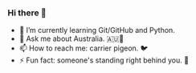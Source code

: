 ### Hi there 👋

<!-- **JustForrest/JustForrest** is a ✨ _special_ ✨ repository because its `README.md` (this file) appears on your GitHub profile. -->

- 🌱 I’m currently learning Git/GitHub and Python.
- 💬 Ask me about Australia. 🇦🇺🦘
- 📫 How to reach me: carrier pigeon. 🐦
- ⚡ Fun fact: someone's standing right behind you. 👻